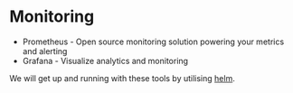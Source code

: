 # Monitoring

- Prometheus - Open source monitoring solution powering your metrics and alerting
- Grafana - Visualize analytics and monitoring

We will get up and running with these tools by utilising [helm](helm.md).

